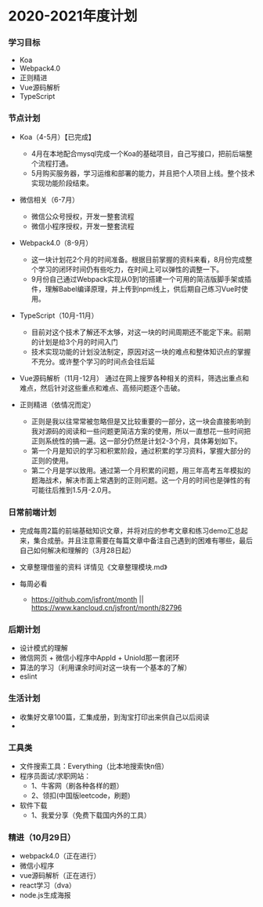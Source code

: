 # 2020-2021年度计划
### 学习目标
- Koa
- Webpack4.0
- 正则精进
- Vue源码解析
- TypeScript


### 节点计划
- Koa（4-5月）【已完成】
    - 4月在本地配合mysql完成一个Koa的基础项目，自己写接口，把前后端整个流程打通。
    - 5月购买服务器，学习运维和部署的能力，并且把个人项目上线。整个技术实现功能阶段结束。

- 微信相关（6-7月）
    - 微信公众号授权，开发一整套流程
    - 微信小程序授权，开发一整套流程

- Webpack4.0（8-9月）
    - 这一块计划花2个月的时间准备。根据目前掌握的资料来看，8月份完成整个学习的闭环时间仍有些吃力，在时间上可以弹性的调整一下。
    - 9月份自己通过Webpack实现从0到1的搭建一个可用的简洁版脚手架或插件，理解Babel编译原理，并上传到npm线上，供后期自己练习Vue时使用。

- TypeScript（10月-11月）
    - 目前对这个技术了解还不太够，对这一块的时间周期还不能定下来。前期的计划是给3个月的时间入门
    - 技术实现功能的计划没法制定，原因对这一块的难点和整体知识点的掌握不充分。或许整个学习的时间点会往后延

- Vue源码解析（11月-12月）
    通过在网上搜罗各种相关的资料，筛选出重点和难点，然后针对这些重点和难点、高频问题逐个击破。


- 正则精进（依情况而定）
    - 正则是我以往常常被忽略但是又比较重要的一部分，这一块会直接影响到我对源码的阅读和一些问题更简洁方案的使用，所以一直想花一些时间把正则系统性的搞一遍。这一部分仍然是计划2-3个月，具体筹划如下。
    - 第一个月是知识的学习和积累阶段，通过积累的学习资料，掌握大部分的正则的使用。
    - 第二个月是学以致用。通过第一个月积累的问题，用三年高考五年模拟的题海战术，解决市面上常遇到的正则问题。这一个月的时间也是弹性的有可能往后推到1.5月-2.0月。





### 日常前端计划
- 完成每周2篇的前端基础知识文章，并将对应的参考文章和练习demo汇总起来，集合成册。并且注意需要在每篇文章中备注自己遇到的困难有哪些，最后自己如何解决和理解的（3月28日起）

- 文章整理借鉴的资料
详情见《文章整理模块.md》

- 每周必看
    - https://github.com/jsfront/month ||  https://www.kancloud.cn/jsfront/month/82796


### 后期计划
- 设计模式的理解
- 微信网页 + 微信小程序中AppId + UnioId那一套闭环
- 算法的学习（利用课余时间对这一块有一个基本的了解）
- eslint


### 生活计划
- 收集好文章100篇，汇集成册，到淘宝打印出来供自己以后阅读
- 


### 工具类
- 文件搜索工具：Everything（比本地搜索快n倍）
- 程序员面试/求职网站：
    - 1、牛客网（刷各种各样的题）
    - 2、领扣(中国版leetcode，刷题)
- 软件下载
    - 1、我爱分享（免费下载国内外的工具）



### 精进（10月29日）
- webpack4.0（正在进行）
- 微信小程序
- vue源码解析（正在进行）
- react学习（dva）
- node.js生成海报